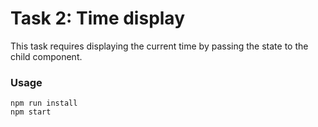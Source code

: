 # Task 2: Time display
    
This task requires displaying the current time by passing the state to the child component.

### Usage
```
npm run install
npm start
```